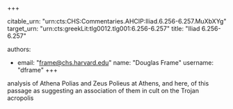 +++


citable_urn: "urn:cts:CHS:Commentaries.AHCIP:Iliad.6.256-6.257.MuXbXYg"
target_urn: "urn:cts:greekLit:tlg0012.tlg001:6.256-6.257"
title: "Iliad 6.256-6.257"

authors:
- email: "frame@chs.harvard.edu"
  name: "Douglas Frame"
  username: "dframe"
+++

<p>analysis of Athena Polias and Zeus Polieus at Athens, and here, of this passage as suggesting an association of them in cult on the Trojan acropolis</p>